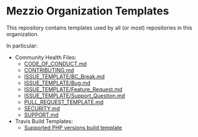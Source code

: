 # Mezzio Organization Templates

This repository contains templates used by all (or most) repositories in this
organization.

In particular:

- Community Health Files:
  - [CODE_OF_CONDUCT.md](CODE_OF_CONDUCT.md)
  - [CONTRIBUTING.md](CONTRIBUTING.md)
  - [ISSUE_TEMPLATE/BC_Break.md](.github/ISSUE_TEMPLATE/BC_Break.md)
  - [ISSUE_TEMPLATE/Bug.md](.github/ISSUE_TEMPLATE/Bug.md)
  - [ISSUE_TEMPLATE/Feature_Request.md](.github/ISSUE_TEMPLATE/Feature_Request.md)
  - [ISSUE_TEMPLATE/Support_Question.md](.github/ISSUE_TEMPLATE/Support_Question.md)
  - [PULL_REQUEST_TEMPLATE.md](PULL_REQUEST_TEMPLATE.md)
  - [SECURITY.md](SECURITY.md)
  - [SUPPORT.md](SUPPORT.md)
- Travis Build Templates:
  - [Supported PHP versions build template](travis/supported.yml)

